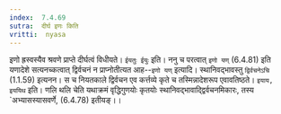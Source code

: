 ```yaml
---
index:  7.4.69
sutra:  दीर्घ इणः किति
vritti:  nyasa
---
```


इणो ह्रस्वस्यैव श्रवणे प्राप्ते दीर्घत्वं विधीयते। `ईयतुः ईयुः` इति। ननु च परत्वात् `इणो यण्` (6.4.81) इति यणादेशे सत्यनच्कत्वात् द्विर्वचनं न प्राप्नोतीत्यत आह--`इणो यण्` इत्यादि। स्थानिवद्भावस्तु `द्विर्वचनेऽचि` (1.1.59) इत्यनन। स च नियतकाले द्विर्वचन एव कर्त्तव्ये कृते च तस्मिन्नादेशरूप एवावतिष्ठते। `इयाय, इययिथ` इति। णलि थलि चेति यथाक्रमं वृद्धिगुणयोः कृतयोः स्थानिवद्भावाद्द्विर्वचनमिकारः, तस्य `अभ्यासस्यासवर्णे, (6.4.78) इतीयङ्।।

